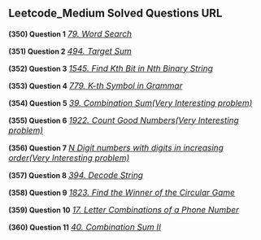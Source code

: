## Leetcode_Medium Solved Questions URL

**(350) Question 1** <a href="https://leetcode.com/problems/word-search/submissions/" target="_blank" style="font-size: 16px;dispaly:inline-block;">_79. Word Search_</a> <br/>

**(351) Question 2** <a href="https://leetcode.com/problems/target-sum/submissions/1012618255/" target="_blank" style="font-size: 16px;dispaly:inline-block;">_494. Target Sum_</a> <br/>

**(352) Question 3** <a href="https://leetcode.com/problems/find-kth-bit-in-nth-binary-string/submissions/1012681555/" target="_blank" style="font-size: 16px;dispaly:inline-block;">_1545. Find Kth Bit in Nth Binary String_</a> <br/>

**(353) Question 4** <a href="https://leetcode.com/problems/k-th-symbol-in-grammar/submissions/" target="_blank" style="font-size: 16px;dispaly:inline-block;">_779. K-th Symbol in Grammar_</a> <br/>

**(354) Question 5** <a href="https://leetcode.com/problems/combination-sum/submissions/1013614811/" target="_blank" style="font-size: 16px;dispaly:inline-block;">_39. Combination Sum(Very Interesting problem)_</a> <br/>

**(355) Question 6** <a href="https://leetcode.com/problems/count-good-numbers/submissions/" target="_blank" style="font-size: 16px;dispaly:inline-block;">_1922. Count Good Numbers(Very Interesting problem)_</a> <br/>

**(356) Question 7** <a href="https://practice.geeksforgeeks.org/problems/n-digit-numbers-with-digits-in-increasing-order5903/1" target="_blank" style="font-size: 16px;dispaly:inline-block;">_N Digit numbers with digits in increasing order(Very Interesting problem)_</a> <br/>

**(357) Question 8** <a href="https://leetcode.com/problems/decode-string/submissions/" target="_blank" style="font-size: 16px;dispaly:inline-block;">_394. Decode String_</a> <br/>

**(358) Question 9** <a href="https://leetcode.com/problems/find-the-winner-of-the-circular-game/submissions/" target="_blank" style="font-size: 16px;dispaly:inline-block;">_1823. Find the Winner of the Circular Game_</a> <br/>

**(359) Question 10** <a href="https://leetcode.com/problems/letter-combinations-of-a-phone-number/submissions/" target="_blank" style="font-size: 16px;dispaly:inline-block;">_17. Letter Combinations of a Phone Number_</a> <br/>

**(360) Question 11** <a href="https://leetcode.com/problems/combination-sum-ii/submissions/1025010926/" target="_blank" style="font-size: 16px;dispaly:inline-block;">_40. Combination Sum II_</a> <br/>
